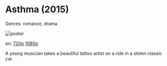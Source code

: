 # Asthma (2015)

Genres: romance, drama

![poster](http://image.tmdb.org/t/p/w500/xdEl1Qbhm5Mu5MWoXSgjXXTGS3W.jpg)

en:
  [720p](magnet:?xt=urn:btih:AE8BE67A6BAD9F39E92870CE65CD0575E74D98FE&tr=udp://glotorrents.pw:6969/announce&tr=udp://tracker.opentrackr.org:1337/announce&tr=udp://torrent.gresille.org:80/announce&tr=udp://tracker.openbittorrent.com:80&tr=udp://tracker.coppersurfer.tk:6969&tr=udp://tracker.leechers-paradise.org:6969&tr=udp://p4p.arenabg.ch:1337&tr=udp://tracker.internetwarriors.net:1337)
  [1080p](magnet:?xt=urn:btih:1DD55DD9D5897F94658443E2CDFBBA79D60B5F4B&tr=udp://glotorrents.pw:6969/announce&tr=udp://tracker.opentrackr.org:1337/announce&tr=udp://torrent.gresille.org:80/announce&tr=udp://tracker.openbittorrent.com:80&tr=udp://tracker.coppersurfer.tk:6969&tr=udp://tracker.leechers-paradise.org:6969&tr=udp://p4p.arenabg.ch:1337&tr=udp://tracker.internetwarriors.net:1337)
  


A young musician takes a beautiful tattoo artist on a ride in a stolen classic car.